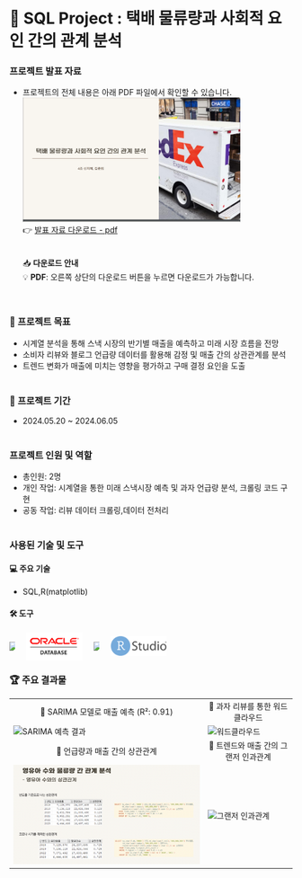 # 🌟 SQL Project : 택배 물류량과 사회적 요인 간의 관계 분석

### 프로젝트 발표 자료
- 프로젝트의 전체 내용은 아래 PDF 파일에서 확인할 수 있습니다.<br>
[<img src="portfolio1.png" width="387px" alt="SQL 포트폴리오">](SQL포트폴리오.pdf)</br>
  👉 [발표 자료 다운로드 - pdf](https://github.com/Kim-Jun-Hee/project4/blob/main/파이썬포트폴리오.pdf)  
<br></br>
📥 **다운로드 안내**  
💡 **PDF**: 오른쪽 상단의 다운로드 버튼을 누르면 다운로드가 가능합니다.  
<br></br>

### 📂 프로젝트 목표
- 시계열 분석을 통해 스낵 시장의 반기별 매출을 예측하고 미래 시장 흐름을 전망
- 소비자 리뷰와 블로그 언급량 데이터를 활용해 감정 및 매출 간의 상관관계를 분석
- 트렌드 변화가 매출에 미치는 영향을 평가하고 구매 결정 요인을 도출
<br></br>

### 📅 프로젝트 기간
- 2024.05.20 ~ 2024.06.05
<br></br>

### 프로젝트 인원 및 역할
- 총인원: 2명
- 개인 작업: 시계열을 통한 미래 스낵시장 예측 및 과자 언급량 분석, 크롤링 코드 구현
- 공동 작업: 리뷰 데이터 크롤링,데이터 전처리
<br></br>

### 사용된 기술 및 도구

#### 💻 주요 기술
- SQL,R(matplotlib)

#### 🛠️ 도구 
<div style="display: flex; align-items: center; gap: 20px;">
  <img src="https://dummyimage.com/10x1/ffffff/ffffff" width="10"/>
  <img src="oracle.png" alt="Oracle Logo" width="100" style="display: block;">
  <img src="https://dummyimage.com/10x1/ffffff/ffffff" width="10"/>
  <img src="RStudio.png" alt="RStudio Logo" width="100">
</div>



### 🏆 주요 결과물
<table>
  <tr>
    <td align="center">🌟 SARIMA 모델로 매출 예측 (R²: 0.91)</td>
    <td align="center">🌟 과자 리뷰를 통한 워드클라우드</td>
  </tr>
  <tr>
    <td>
      <img src="time.png" alt="SARIMA 예측 결과" width="500">
    </td>
    <td>
      <img src="review.png" alt="워드클라우드" width="500">
    </td>
  </tr>
  <tr>
    <td align="center">🌟 언급량과 매출 간의 상관관계</td>
    <td align="center">🌟 트렌드와 매출 간의 그랜저 인과관계</td>
  </tr>
  <tr>
    <td>
      <img src="corr.png" alt="언급량과 매출 상관관계" width="500">
    </td>
    <td>
      <img src="rela.png" alt="그랜저 인과관계" width="500">
    </td>
  </tr>
</table>
